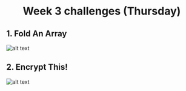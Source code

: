 <h1 align="center">Week 3 challenges (Thursday)</h1>

## 1. Fold An Array 

![alt text](/src/technologies/week3/Thursday/Valid_parentheses.jpg "((P)arentheses)")

## 2. Encrypt This! 

![alt text](/src/technologies/week3/Thursday/String_Camel_Case.jpg "stringToCamelFunction")
